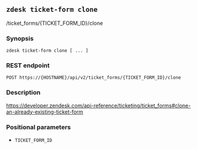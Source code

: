 ## `zdesk ticket-form clone`

/ticket_forms/{TICKET_FORM_ID}/clone

### Synopsis

    zdesk ticket-form clone [ ... ]

### REST endpoint

    POST https://{HOSTNAME}/api/v2/ticket_forms/{TICKET_FORM_ID}/clone

### Description

https://developer.zendesk.com/api-reference/ticketing/ticket_forms#clone-an-already-existing-ticket-form

### Positional parameters

* `TICKET_FORM_ID`


